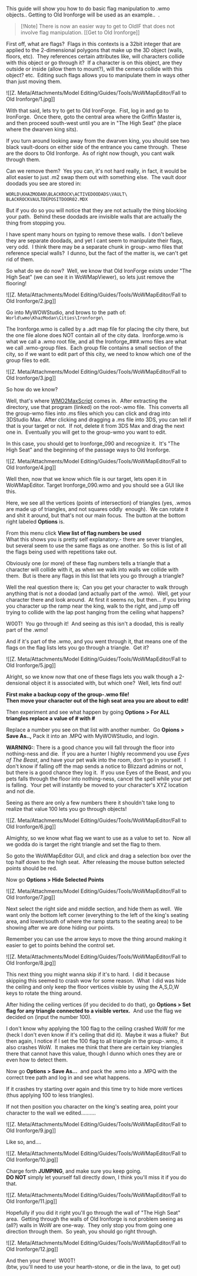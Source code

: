 
This guide will show you how to do basic flag manipulation to .wmo objects.. Getting to Old Ironforge will be used as an example..  .

> [!Note] There is now an easier way to get to OldIF that does not involve flag manipulation.
> [[Get to Old Ironforge]]

First off, what are flags?  Flags in this contexts is a 32bit integer that are applied to the 2-dimensional polygons that make up the 3D object (walls, floors, etc).  They references certain attributes like, will characters collide with this object or go through it?  If a character is on this object, are they outside or inside (allow them to mount?), will the cemera collide with this object? etc.  Editing such flags allows you to manipulate them in ways other than just moving them.

![[Z. Meta/Attachments/Model Editing/Guides/Tools/WoWMapEditor/Fall to Old Ironforge/1.jpg]]

With that said, lets try to get to Old IronForge.  Fist, log in and go to IronForge.  Once there, goto the central area where the Griffin Master is, and then proceed south-west until you are in "The High Seat" (the place where the dwarven king sits).  
  
If you turn around looking away from the dwarven king, you should see two black vault-doors on either side of the entrance you came through.  These are the doors to Old Ironforge.  As of right now though, you cant walk through them.  
  
Can we remove them?  Yes you can, it's not hard really, in fact, it would be allot easier to just .m2 swap them out with something else.  The vault door doodads you see are stored in:  
  
```
WORLD\KHAZMODAN\BLACKROCK\ACTIVEDOODADS\VAULT\ BLACKROCKVAULTDEPOSITDOOR02.MDX  
```
  
But if you do so you will notice that they are not actually the thing blocking your path.  Behind these doodads are invisible walls that are actually the thing from stopping you.  
  
I have spent many hours on typing to remove these walls.  I don't believe they are separate doodads, and yet I cant seem to manipulate their flags, very odd.  I think there may be a separate chunk in group-.wmo files that reference special walls?  I dunno, but the fact of the matter is, we can't get rid of them.  
  
So what do we do now?  Well, we know that Old IronForge exists under "The High Seat" (we can see it in WoWMapViewer), so lets just remove the flooring!

![[Z. Meta/Attachments/Model Editing/Guides/Tools/WoWMapEditor/Fall to Old Ironforge/2.jpg]]

Go into MyWOWStudio, and brows to the path of: `World\wmo\KhazModan\Cities\Ironforge\`
  
The Ironforge.wmo is called by a .adt map file for placing the city there, but the one file alone does NOT contain all of the city data.  Ironforge.wmo is what we call a .wmo root file, and all the Ironforge_###.wmo files are what we call .wmo-group files.  Each group file contains a small section of the city, so if we want to edit part of this city, we need to know which one of the group files to edit.

![[Z. Meta/Attachments/Model Editing/Guides/Tools/WoWMapEditor/Fall to Old Ironforge/3.jpg]]

So how do we know?  

Well, that's where [WMO2MaxScript](http://users.telenet.be/u122561/) comes in.  After extracting the directory, use that program (linked) on the root-.wmo file.  This converts all the group-wmo files into .ms files which you can click and drag into 3DStudio Max.  After clicking and dragging a .ms file into 3DS, you can tell if that is your target or not.  If not, delete it from 3DS Max and drag the next one in.  Eventually you will get to the group-wmo you want to edit.  
  
In this case, you should get to Ironforge_090 and recognize it.  It's "The High Seat" and the beginning of the passage ways to Old Ironforge.

![[Z. Meta/Attachments/Model Editing/Guides/Tools/WoWMapEditor/Fall to Old Ironforge/4.jpg]]

Well then, now that we know which file is our target, lets open it in WoWMapEditor. Target Ironforge_090.wmo and you should see a GUI like this.  
  
Here, we see all the vertices (points of intersection) of triangles (yes, .wmos are made up of triangles, and not squares oddly  enough).  We can rotate it and shit it around, but that's not our main focus.  The button at the bottom right labeled **Options** is.  
  
From this menu click **View list of flag numbers be used**  
What this shows you is pretty self explanatory.- there are sever triangles, but several seem to use the same flags as one another.  So this is list of all the flags being used with repetitions take out.  
  
Obviously one (or more) of these flag numbers tells a triangle that a character will collide with it, as when we walk into walls we collide with them.  But is there any flags in this list that lets you go through a triangle?  
  
Well the real question there is;  Can you get your character to walk through anything that is not a doodad (and actually part of the .wmo).  Well, get your character there and look around.  At first it seems no, but then... if you bring you character up the ramp near the king, walk to the right, and jump off trying to collide with the lap post hanging from the ceiling what happens?  
  
W00T!  You go through it!  And seeing as this isn't a doodad, this is really part of the .wmo!  
  
And if it's part of the .wmo, and you went through it, that means one of the flags on the flag lists lets you go through a triangle.  Get it?

![[Z. Meta/Attachments/Model Editing/Guides/Tools/WoWMapEditor/Fall to Old Ironforge/5.jpg]]

Alright, so we know now that one of these flags lets you walk though a 2-densional object it is associated with, but which one?  Well, lets find out!  
  
**First make a backup copy of the group-.wmo file!  
Then move your character out of the high seat area you are about to edit!**  

Then experiment and see what happen by going **Options > For ALL triangles replace a value of # with #**

Replace a number you see on that list with another number.  Go **Opions > Save As..,** Pack it into an .MPQ with MyWOWStudio, and login.  
  
**WARNING:**: There is a good chance you will fall through the floor into nothing-ness and die.  If you are a hunter I highly recommend you use _Eyes of The Beast_, and have your pet walk into the room, don't go in yourself.  I don't know if falling off the map sends a notice to Blizzard admins or not, but there is a good chance they log it.  If you use Eyes of the Beast, and you pets falls through the floor into nothing-ness, cancel the spell while your pet is falling.  Your pet will instantly be moved to your character's XYZ location and not die.  
  
Seeing as there are only a few numbers there it shouldn't take long to realize that value 100 lets you go through objects!

![[Z. Meta/Attachments/Model Editing/Guides/Tools/WoWMapEditor/Fall to Old Ironforge/6.jpg]]

Almighty, so we know what flag we want to use as a value to set to.  Now all we godda do is target the right triangle and set the flag to them.  
  
So goto the WoWMapEditor GUI, and click and drag a selection box over the top half down to the high seat.  After releasing the mouse button selected points should be red.  
  
Now go **Options > Hide Selected Points**

![[Z. Meta/Attachments/Model Editing/Guides/Tools/WoWMapEditor/Fall to Old Ironforge/7.jpg]]

Next select the right side and middle section, and hide them as well.  We want only the bottom left corner (everything to the left of the king's seating area, and lower/south of where the ramp starts to the seating area) to be showing after we are done hiding our points.  
  
Remember you can use the arrow keys to move the thing around making it easier to get to points behind the control set.

![[Z. Meta/Attachments/Model Editing/Guides/Tools/WoWMapEditor/Fall to Old Ironforge/8.jpg]]

This next thing you might wanna skip if it's to hard.  I did it because skipping this seemed to crash wow for some reason.  What  I did was hide the ceiling and only keep the floor vertices visible by using the A,S,D,W keys to rotate the thing around.  
  
After hiding the ceiling vertices (if you decided to do that), go **Options > Set flag for any triangle connected to a visible vertex.**  And use the flag we decided on (input the number 100).  
  
I don't know why applying the 100 flag to the ceiling crashed WoW for me (heck I don't even know if it's ceiling that did it).  Maybe it was a fluke?  But then again, I notice if I set the 100 flag to all triangle in the group-.wmo, it also crashes WoW.  It makes me think that there are certain key triangles there that cannot have this value, though I dunno which ones they are or even how to detect them.  
  
Now go **Options > Save As...**  and pack the .wmo into a .MPQ with the correct tree path and log in and see what happens.  
  
If it crashes try starting over again and this time try to hide more vertices (thus applying 100 to less triangles).  
  
If not then position you character on the king's seating area, point your character to the wall we edited..........

![[Z. Meta/Attachments/Model Editing/Guides/Tools/WoWMapEditor/Fall to Old Ironforge/9.jpg]]

Like so, and....

![[Z. Meta/Attachments/Model Editing/Guides/Tools/WoWMapEditor/Fall to Old Ironforge/10.jpg]]

Charge forth **JUMPING**, and make sure you keep going.  
**DO NOT** simply let yourself fall directly down, I think you'll miss it if you do that.

![[Z. Meta/Attachments/Model Editing/Guides/Tools/WoWMapEditor/Fall to Old Ironforge/11.jpg]]

Hopefully if you did it right you'll go through the wall of "The High Seat" area.  Getting through the walls of Old Ironforge is not problem seeing as (all?) walls in WoW are one-way.  They only stop you from going one direction through them.  So yeah, you should go right through.

![[Z. Meta/Attachments/Model Editing/Guides/Tools/WoWMapEditor/Fall to Old Ironforge/12.jpg]]

And then your there!  W00T!  
(btw, you'll need to use your hearth-stone, or die in the lava,  to get out)